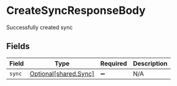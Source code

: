# CreateSyncResponseBody

Successfully created sync


## Fields

| Field                                                | Type                                                 | Required                                             | Description                                          |
| ---------------------------------------------------- | ---------------------------------------------------- | ---------------------------------------------------- | ---------------------------------------------------- |
| `sync`                                               | [Optional[shared.Sync]](../../models/shared/sync.md) | :heavy_minus_sign:                                   | N/A                                                  |
